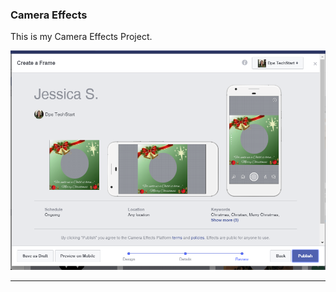 ### Camera Effects

This is my Camera Effects Project.

![JessicaChristmasFrame](https://github.com/jessicasantossanchez/jessicasantossanchez.github.io/blob/master/JessicaChristmasFrame.PNG?raw=true "Optional Title")

***
